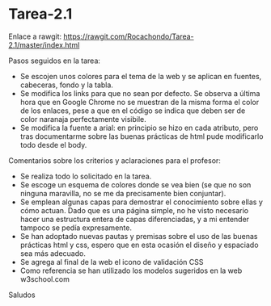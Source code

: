 # Tarea-2.1

Enlace a rawgit: https://rawgit.com/Rocachondo/Tarea-2.1/master/index.html

Pasos seguidos en la tarea:
- Se escojen unos colores para el tema de la web y se aplican en fuentes, cabeceras, fondo y la tabla.
- Se modifica los links para que no sean por defecto. Se observa a última hora que en Google Chrome no se muestran de la misma forma el color de los enlaces, pese a que en el código se indica que deben ser de color naranaja perfectamente visibile.
- Se modifica la fuente a arial: en principio se hizo en cada atributo, pero tras documentarme sobre las buenas prácticas de html pude modificarlo todo desde el body.

Comentarios sobre los criterios y aclaraciones para el profesor:
- Se realiza todo lo solicitado en la tarea.
- Se escoge un esquema de colores donde se vea bien (se que no son ninguna maravilla, no se me da precisamente bien conjuntar).
- Se emplean algunas capas para demostrar el conocimiento sobre ellas y cómo actuan. Dado que es una página simple, no he visto necesario hacer una estructura entera de capas diferenciadas, y a mi entender tampoco se pedía expresamente.
- Se han adoptado nuevas pautas y premisas sobre el uso de las buenas prácticas html y css, espero que en esta ocasión el diseño y espaciado sea más adecuado.
- Se agrega al final de la web el icono de validación CSS
- Como referencia se han utilizado los modelos sugeridos en la web w3school.com


Saludos
